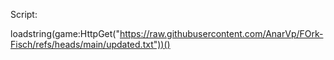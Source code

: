 Script:

loadstring(game:HttpGet("https://raw.githubusercontent.com/AnarVp/FOrk-Fisch/refs/heads/main/updated.txt"))()

